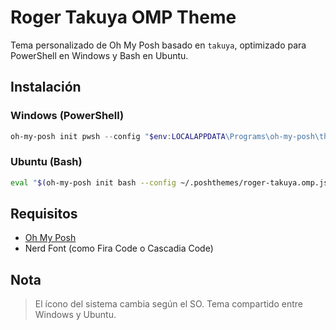 # Roger Takuya OMP Theme
Tema personalizado de Oh My Posh basado en `takuya`, optimizado para PowerShell en Windows y Bash en Ubuntu.

## Instalación
### Windows (PowerShell)
```powershell
oh-my-posh init pwsh --config "$env:LOCALAPPDATA\Programs\oh-my-posh\themes\roger-takuya.omp.json" | Invoke-Expression
````

### Ubuntu (Bash)
```bash
eval "$(oh-my-posh init bash --config ~/.poshthemes/roger-takuya.omp.json)"
```

## Requisitos
* [Oh My Posh](https://ohmyposh.dev)
* Nerd Font (como Fira Code o Cascadia Code)

## Nota
> El ícono del sistema cambia según el SO. Tema compartido entre Windows y Ubuntu.
